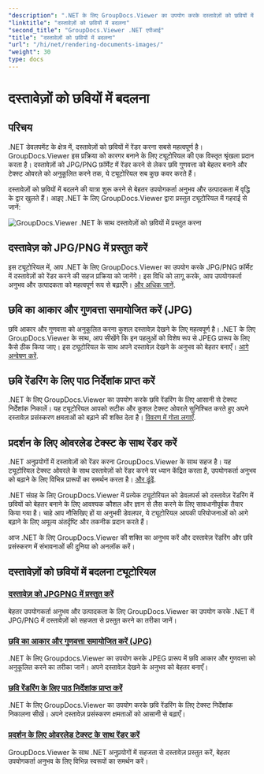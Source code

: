 ```yaml
---
"description": ".NET के लिए GroupDocs.Viewer का उपयोग करके दस्तावेज़ों को छवियों में रेंडर करने पर ट्यूटोरियल देखें। छवि गुणवत्ता को अनुकूलित करें, टेक्स्ट निर्देशांक निकालें और उपयोगकर्ता अनुभव को बेहतर बनाएँ।"
"linktitle": "दस्तावेज़ों को छवियों में बदलना"
"second_title": "GroupDocs.Viewer .NET एपीआई"
"title": "दस्तावेज़ों को छवियों में बदलना"
"url": "/hi/net/rendering-documents-images/"
"weight": 30
type: docs
---
```

# दस्तावेज़ों को छवियों में बदलना

## परिचय

.NET डेवलपमेंट के क्षेत्र में, दस्तावेज़ों को छवियों में रेंडर करना सबसे महत्वपूर्ण है। GroupDocs.Viewer इस प्रक्रिया को कारगर बनाने के लिए ट्यूटोरियल की एक विस्तृत श्रृंखला प्रदान करता है। दस्तावेज़ों को JPG/PNG फ़ॉर्मेट में रेंडर करने से लेकर छवि गुणवत्ता को बेहतर बनाने और टेक्स्ट ओवरले को अनुकूलित करने तक, ये ट्यूटोरियल सब कुछ कवर करते हैं।

दस्तावेज़ों को छवियों में बदलने की यात्रा शुरू करने से बेहतर उपयोगकर्ता अनुभव और उत्पादकता में वृद्धि के द्वार खुलते हैं। आइए .NET के लिए GroupDocs.Viewer द्वारा प्रस्तुत ट्यूटोरियल में गहराई से जानें:

![GroupDocs.Viewer .NET के साथ दस्तावेज़ों को छवियों में प्रस्तुत करना](/viewer/rendering-documents-images/image.png)

## दस्तावेज़ को JPG/PNG में प्रस्तुत करें
इस ट्यूटोरियल में, आप .NET के लिए GroupDocs.Viewer का उपयोग करके JPG/PNG फ़ॉर्मेट में दस्तावेज़ों को रेंडर करने की सहज प्रक्रिया को जानेंगे। इस विधि को लागू करके, आप उपयोगकर्ता अनुभव और उत्पादकता को महत्वपूर्ण रूप से बढ़ाएँगे। [और अधिक जानें](./render-jpg-png/).

## छवि का आकार और गुणवत्ता समायोजित करें (JPG)
छवि आकार और गुणवत्ता को अनुकूलित करना कुशल दस्तावेज़ देखने के लिए महत्वपूर्ण है। .NET के लिए GroupDocs.Viewer के साथ, आप सीखेंगे कि इन पहलुओं को विशेष रूप से JPEG प्रारूप के लिए कैसे ठीक किया जाए। इस ट्यूटोरियल के साथ अपने दस्तावेज़ देखने के अनुभव को बेहतर बनाएँ। [आगे अन्वेषण करें](./adjust-image-size-and-quality-jpg/).

## छवि रेंडरिंग के लिए पाठ निर्देशांक प्राप्त करें
.NET के लिए GroupDocs.Viewer का उपयोग करके छवि रेंडरिंग के लिए आसानी से टेक्स्ट निर्देशांक निकालें। यह ट्यूटोरियल आपको सटीक और कुशल टेक्स्ट ओवरले सुनिश्चित करते हुए अपने दस्तावेज़ प्रसंस्करण क्षमताओं को बढ़ाने की शक्ति देता है। [विवरण में गोता लगाएँ](./get-text-coordinates-image/).

## प्रदर्शन के लिए ओवरलेड टेक्स्ट के साथ रेंडर करें
.NET अनुप्रयोगों में दस्तावेज़ों को रेंडर करना GroupDocs.Viewer के साथ सहज है। यह ट्यूटोरियल टेक्स्ट ओवरले के साथ दस्तावेज़ों को रेंडर करने पर ध्यान केंद्रित करता है, उपयोगकर्ता अनुभव को बढ़ाने के लिए विभिन्न प्रारूपों का समर्थन करता है। [और ढूंढें](./render-with-text-overlay/).

.NET संग्रह के लिए GroupDocs.Viewer में प्रत्येक ट्यूटोरियल को डेवलपर्स को दस्तावेज़ रेंडरिंग में छवियों को बेहतर बनाने के लिए आवश्यक कौशल और ज्ञान से लैस करने के लिए सावधानीपूर्वक तैयार किया गया है। चाहे आप नौसिखिए हों या अनुभवी डेवलपर, ये ट्यूटोरियल आपकी परियोजनाओं को आगे बढ़ाने के लिए अमूल्य अंतर्दृष्टि और तकनीक प्रदान करते हैं।

आज .NET के लिए GroupDocs.Viewer की शक्ति का अनुभव करें और दस्तावेज़ रेंडरिंग और छवि प्रसंस्करण में संभावनाओं की दुनिया को अनलॉक करें।

## दस्तावेज़ों को छवियों में बदलना ट्यूटोरियल
### [दस्तावेज़ को JPGPNG में प्रस्तुत करें](./render-jpg-png/)
बेहतर उपयोगकर्ता अनुभव और उत्पादकता के लिए GroupDocs.Viewer का उपयोग करके .NET में JPG/PNG में दस्तावेज़ों को सहजता से प्रस्तुत करने का तरीका जानें।
### [छवि का आकार और गुणवत्ता समायोजित करें (JPG)](./adjust-image-size-and-quality-jpg/)
.NET के लिए Groupdocs.Viewer का उपयोग करके JPEG प्रारूप में छवि आकार और गुणवत्ता को अनुकूलित करने का तरीका जानें। अपने दस्तावेज़ देखने के अनुभव को बेहतर बनाएँ।
### [छवि रेंडरिंग के लिए पाठ निर्देशांक प्राप्त करें](./get-text-coordinates-image/)
.NET के लिए GroupDocs.Viewer का उपयोग करके छवि रेंडरिंग के लिए टेक्स्ट निर्देशांक निकालना सीखें। अपने दस्तावेज़ प्रसंस्करण क्षमताओं को आसानी से बढ़ाएँ।
### [प्रदर्शन के लिए ओवरलेड टेक्स्ट के साथ रेंडर करें](./render-with-text-overlay/)
GroupDocs.Viewer के साथ .NET अनुप्रयोगों में सहजता से दस्तावेज़ प्रस्तुत करें, बेहतर उपयोगकर्ता अनुभव के लिए विभिन्न स्वरूपों का समर्थन करें।